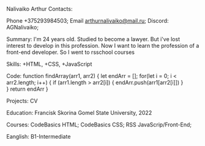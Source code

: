 Nalivaiko Arthur
Contacts:

Phone +375293984503; Email <arthurnalivaiko@mail.ru>; Discord: AGNalivaiko;


Summary: I'm 24 years old. Studied to become a lawyer. But i've lost interest to develop in this profession. Now I want to learn the profession of a front-end developer. So I went to rsschool courses

Skills: 
+HTML, 
+CSS, 
+JavaScript

Code: function findArray(arr1, arr2) {
    let endArr = [];
    for(let i = 0; i < arr2.length; i++) {
        if (arr1.length > arr2[i]) {
            endArr.push(arr1[arr2[i]])
        }        
    }
    return endArr
}

Projects: CV

Education: Francisk Skorina Gomel State University, 2022

Courses: CodeBasics HTML; CodeBasics CSS; RSS JavaScrip/Front-End;

Eanglish: B1-Intermediate
